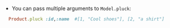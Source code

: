 * You can pass multiple arguments to `Model.pluck`:
``` ruby 
  Product.pluck :id,:name  #[1, "Cool shoes"], [2, "a shirt"]
``` 
